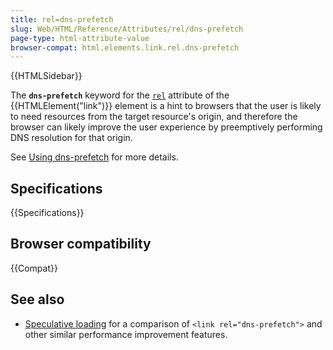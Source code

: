 ```yaml
---
title: rel=dns-prefetch
slug: Web/HTML/Reference/Attributes/rel/dns-prefetch
page-type: html-attribute-value
browser-compat: html.elements.link.rel.dns-prefetch
---
```


{{HTMLSidebar}}

The **`dns-prefetch`** keyword for the [`rel`](/en-US/docs/Web/HTML/Element/link#rel) attribute of the {{HTMLElement("link")}} element is a hint to browsers that the user is likely to need resources from the target resource's origin, and therefore the browser can likely improve the user experience by preemptively performing DNS resolution for that origin.

See [Using dns-prefetch](/en-US/docs/Web/Performance/Guides/dns-prefetch) for more details.

## Specifications

{{Specifications}}

## Browser compatibility

{{Compat}}

## See also

- [Speculative loading](/en-US/docs/Web/Performance/Guides/Speculative_loading) for a comparison of `<link rel="dns-prefetch">` and other similar performance improvement features.
